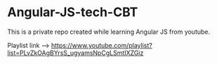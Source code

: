 # Angular-JS-tech-CBT
This is a private repo created while learning Angular JS from youtube. 

Playlist link --> https://www.youtube.com/playlist?list=PLvZkOAgBYrsS_ugyamsNpCgLSmtIXZGiz
